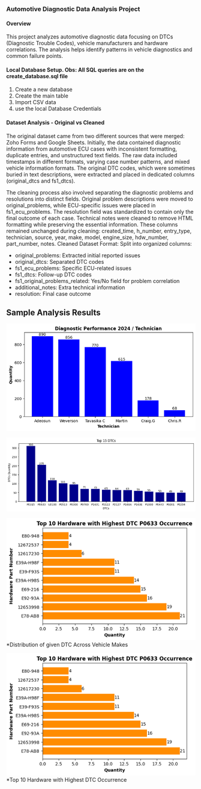 ### Automotive Diagnostic Data Analysis Project
#### Overview
This project analyzes automotive diagnostic data focusing on DTCs (Diagnostic Trouble Codes), vehicle manufacturers and hardware correlations. The analysis helps identify patterns in vehicle diagnostics and common failure points.


#### Local Database Setup. Obs: All SQL queries are on the create_database.sql file
1. Create a new database
2. Create the main table
3. Import CSV data
4. use the local Database Credentials

#### Dataset Analysis - Original vs Cleaned
The original dataset came from two different sources that were merged: Zoho Forms and Google Sheets. Initially, the data contained diagnostic information from automotive ECU cases with inconsistent formatting, duplicate entries, and unstructured text fields. The raw data included timestamps in different formats, varying case number patterns, and mixed vehicle information formats. The original DTC codes, which were sometimes buried in text descriptions, were extracted and placed in dedicated columns (original_dtcs and fs1_dtcs).

The cleaning process also involved separating the diagnostic problems and resolutions into distinct fields. Original problem descriptions were moved to original_problems, while ECU-specific issues were placed in fs1_ecu_problems. The resolution field was standardized to contain only the final outcome of each case. Technical notes were cleaned to remove HTML formatting while preserving the essential information. These columns remained unchanged during cleaning: created_time, h_number, entry_type, technician, source, year, make, model, engine_size, hdw_number, part_number, notes. Cleaned Dataset Format: 
Split into organized columns:
- original_problems: Extracted initial reported issues
- original_dtcs: Separated DTC codes
- fs1_ecu_problems: Specific ECU-related issues
- fs1_dtcs: Follow-up DTC codes
- fs1_original_problems_related: Yes/No field for problem correlation
- additional_notes: Extra technical information
- resolution: Final case outcome

## Sample Analysis Results
![Tech performance](https://github.com/weversonbarbieri/automotive_diagnostic_data_analysis/blob/b0bc0a508f6b1877b07cb523dc0775d57a6a6d40/images/diag_performance_tech_24.png)

![Top 15 DTCs](https://github.com/weversonbarbieri/automotive_diagnostic_data_analysis/blob/f9ecab53988f5f4b50a9c8f675f51ba4ce2a7b2d/images/top_dtcs.png)


![Distribution from a given DTC accross Vehicle's Manufacturers](images\p0633_top_10_hdw_pn_occerence.png)
*Distribution of given DTC Across Vehicle Makes

![Top 10 Hardware Part Numbers Ocurrence from a give DTC](images\p0633_top_10_hdw_pn_occerence.png)
*Top 10 Hardware with Highest DTC Occurrence
